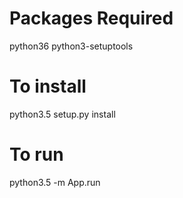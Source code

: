 # Packages Required
python36
python3-setuptools

# To install
python3.5 setup.py install

# To run
python3.5 -m App.run